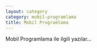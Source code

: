 ```yaml
---
layout: category
category: mobil-programlama
title: Mobil Programlama
---
```


<div class="message">
  Mobil Programlama ile ilgili yazılar...
</div>
